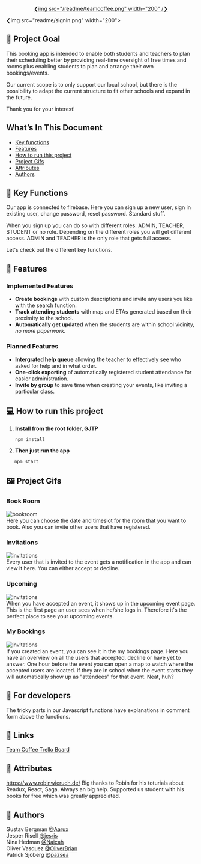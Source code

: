 <p align="center">
<a href=# >
❮img src="/readme/teamcoffee.png"  width="200" /❯
    </a>
</p>
❮img src="readme/signin.png" width="200">


## 🚩 Project Goal

This booking app is intended to enable both students and teachers to plan their scheduling better by providing real-time oversight of free times and rooms plus enabling students to plan and arrange their own bookings/events.

Our current scope is to only support our local school, but there is the possibility to adapt the current structure to fit other schools and expand in the future.

Thank you for your interest!

## What’s In This Document

- [Key functions](#-key-functions)
- [Features](#-features)
- [How to run this project](#-how-to-run-this-project)
- [Project Gifs](#-project-gifs)
- [Attributes](#-attributes)
- [Authors](#-authors)

## 🔔 Key Functions

Our app is connected to firebase. Here you can sign up a new user, sign in existing user, change password, reset password. Standard stuff. 

When you sign up you can do so with different roles: ADMIN, TEACHER, STUDENT or no role. Depending on the different roles you will get different access. ADMIN and TEACHER is the only role that gets full access. 

Let's check out the different key functions.

## 👑 Features
### Implemented Features
- **Create bookings** with custom descriptions and invite any users you like with the search function.
- **Track attending students** with map and ETAs generated based on their proximity to the school.
- **Automatically get updated** when the students are within school vicinity, *no more paperwork.*

### Planned Features
- **Intergrated help queue** allowing the teacher to effectively see who asked for help and in what order.
- **One-click exporting** of automatically registered student attendance for easier administration.
- **Invite by group** to save time when creating your events, like inviting a particular class.


## 💻 How to run this project
1. **Install from the root folder, GJTP**

   ```shell
   npm install

   ```
2. **Then just run the app**
```shell
   npm start

   ```


## 🖼️ Project Gifs
### Book Room
![bookroom](/readme/bookroom.gif "Book Room function")
<br>
Here you can choose the date and timeslot for the room that you want to book. Also you can invite other users that have registered.

### Invitations
![invitations](/readme/invite.gif "Invitations function")
<br>
Every user that is invited to the event gets a notification in the app and can view it here. You can either accept or decline.

### Upcoming
![invitations](/readme/upcoming.gif "Upcoming Events function")
<br>
When you have accepted an event, it shows up in the upcoming event page. This is the first page an user sees when he/she logs in. Therefore it's the perfect place to see your upcoming events.

### My Bookings
![invitations](/readme/myevents.gif "My Bookings function")
<br>
If you created an event, you can see it in the my bookings page. Here you have an overview on all the users that accepted, decline or have yet to answer. One hour before the event you can open a map to watch where the accepted users are located. 
If they are in school when the event starts they will automatically show up as "attendees" for that event. Neat, huh?


## 💾 For developers
The tricky parts in our Javascript functions have explanations in comment form above the functions.

## 🔗 Links
<a href="https://trello.com/b/SlaV9KjP/project-grex">Team Coffee Trello Board</a>

## 👏 Attributes
<a href="https://www.robinwieruch.de/">https://www.robinwieruch.de/</a> Big thanks to Robin for his toturials about Readux, React, Saga. Always an big help. Supported us student with his books for free which was greatly appreciated. <br>

## 📓 Authors
Gustav Bergman <a href="https://github.com/Aarux">@Aarux</a> <br>
Jesper Risell <a href="https://github.com/jesris">@jesris</a><br>
Nina Hedman <a href="https://github.com/Naicah">@Naicah</a> <br>
Oliver Vasquez <a href="https://github.com/OliverBrian">@OliverBrian</a> <br>
Patrick Sjöberg <a href="https://github.com/pazsea">@pazsea</a> 
